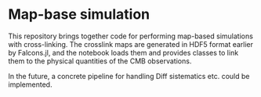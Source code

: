# Map-base simulation 
This repository brings together code for performing map-based simulations with cross-linking.
The crosslink maps are generated in HDF5 format earlier by Falcons.jl, and the notebook loads them and provides classes to link them to the physical quantities of the CMB observations.

In the future, a concrete pipeline for handling Diff sistematics etc. could be implemented.
